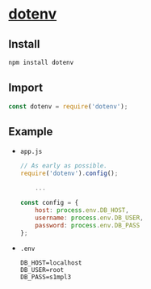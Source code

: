 [dotenv](https://github.com/motdotla/dotenv)
========

Install
-------
```sh
npm install dotenv
```

Import
------
```js
const dotenv = require('dotenv');
```

Example
-------
- `app.js`
    ```js
    // As early as possible.
    require('dotenv').config();

        ...

    const config = {
        host: process.env.DB_HOST,
        username: process.env.DB_USER,
        password: process.env.DB_PASS
    };
    ```
- `.env`
    ```
    DB_HOST=localhost
    DB_USER=root
    DB_PASS=s1mpl3
    ```